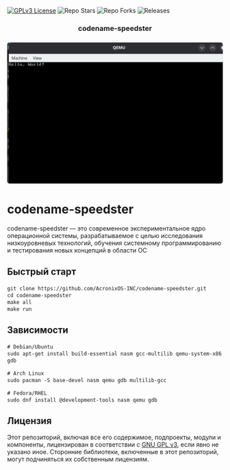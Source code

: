 [![GPLv3 License](https://img.shields.io/badge/License-GPL%20v3-yellow.svg)](https://opensource.org/licenses/)
![Repo Stars](https://img.shields.io/github/stars/AcronixOS-Inc/codename-speedster)
![Repo Forks](https://img.shields.io/github/forks/AcronixOS-Inc/codename-speedster)
![Releases](https://img.shields.io/github/v/release/AcronixOS-Inc/codename-speedster)


<h3 align="center">codename-speedster</h3>

<h3 align="center">
  <img width="800" style="border-radius:5px;" alt="screenshot" src="screenshots/image.png">
</h3>

# codename-speedster

codename-speedster — это современное экспериментальное ядро операционной системы, разрабатываемое с целью исследования низкоуровневых технологий, обучения системному программированию и тестирования новых концепций в области ОС
## Быстрый старт

```
git clone https://github.com/AcronixOS-INC/codename-speedster.git
cd codename-speedster
make all
make run
```
## Зависимости

```
# Debian/Ubuntu
sudo apt-get install build-essential nasm gcc-multilib qemu-system-x86 gdb
```

```
# Arch Linux
sudo pacman -S base-devel nasm qemu gdb multilib-gcc
```

```
# Fedora/RHEL
sudo dnf install @development-tools nasm qemu gdb
```
## Лицензия

Этот репозиторий, включая все его содержимое, подпроекты, модули и компоненты, лицензирован в соответствии с [GNU GPL v3](https://www.gnu.org/licenses/gpl-3.0.txt), если явно не указано иное. Сторонние библиотеки, включенные в этот репозиторий, могут подчиняться их собственным лицензиям.